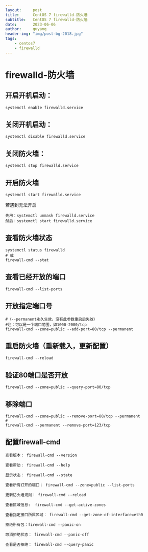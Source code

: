 ```yaml
---
layout:     post
title:      CentOS 7 firewalld-防火墙
subtitle:   CentOS 7 firewalld-防火墙
date:       2023-06-06
author:     guyang
header-img: "img/post-bg-2018.jpg"
tags:    
    - centos7
    - firewalld
---
```


# firewalld-防火墙

## 开启开机启动：
```
systemctl enable firewalld.service
```
## 关闭开机启动：
```
systemctl disable firewalld.service
```
## 关闭防火墙：
```
systemctl stop firewalld.service
```
## 开启防火墙
```
systemctl start firewalld.service
```
若遇到无法开启
```
先用：systemctl unmask firewalld.service 
然后：systemctl start firewalld.service
```
## 查看防火墙状态
```
systemctl status firewalld 
# 或
firewall-cmd --stat
```
## 查看已经开放的端口
```
firewall-cmd --list-ports
```
## 开放指定端口号
```
#（--permanent永久生效，没有此参数重启后失效）
#注：可以是一个端口范围，如1000-2000/tcp
firewall-cmd --zone=public --add-port=80/tcp --permanent
```
## 重启防火墙（重新载入，更新配置）
```
firewall-cmd --reload
```
## 验证80端口是否开放
```
firewall-cmd --zone=public --query-port=80/tcp
```
## 移除端口
```
firewall-cmd --zone=public --remove-port=80/tcp --permanent
# 
firewall-cmd --permanent --remove-port=123/tcp
```

## 配置firewall-cmd
```
查看版本： firewall-cmd --version

查看帮助： firewall-cmd --help

显示状态： firewall-cmd --state

查看所有打开的端口： firewall-cmd --zone=public --list-ports

更新防火墙规则： firewall-cmd --reload

查看区域信息:  firewall-cmd --get-active-zones

查看指定接口所属区域： firewall-cmd --get-zone-of-interface=eth0

拒绝所有包：firewall-cmd --panic-on

取消拒绝状态： firewall-cmd --panic-off

查看是否拒绝： firewall-cmd --query-panic

```